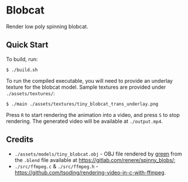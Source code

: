 # Blobcat

Render low poly spinning blobcat.

## Quick Start

To build, run:
```
$ ./build.sh
```

To run the compiled executable, you will need to provide an underlay texture for the blobcat model. Sample textures are provided under `./assets/textures/`:
```
$ ./main ./assets/textures/tiny_blobcat_trans_underlay.png
```

Press `R` to start rendering the animation into a video, and press `S` to stop rendering. The generated video will be available at `./output.mp4`.

## Credits

- `./assets/models/tiny_blobcat.obj` - OBJ file rendered by [green](https://mk.absturztau.be/@green) from the `.blend` file available at <https://gitlab.com/renere/spinny_blobs/>;
- `./src/ffmpeg.c` & `./src/ffmpeg.h` - <https://github.com/tsoding/rendering-video-in-c-with-ffmpeg>.
